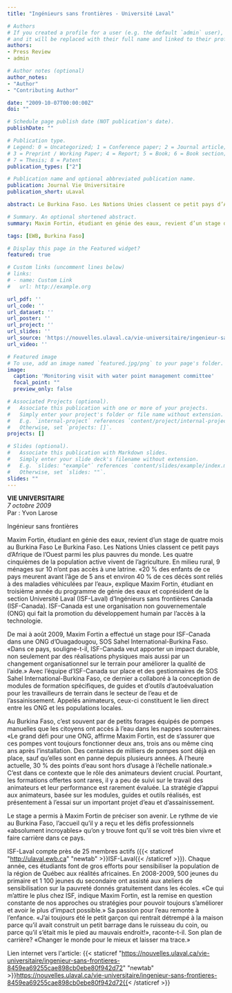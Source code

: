 ```yaml
---
title: "Ingénieurs sans frontières - Université Laval"

# Authors
# If you created a profile for a user (e.g. the default `admin` user), write the username (folder name) here
# and it will be replaced with their full name and linked to their profile.
authors:
- Press Review
- admin

# Author notes (optional)
author_notes:
- "Author"
- "Contributing Author"

date: "2009-10-07T00:00:00Z"
doi: ""

# Schedule page publish date (NOT publication's date).
publishDate: ""

# Publication type.
# Legend: 0 = Uncategorized; 1 = Conference paper; 2 = Journal article;
# 3 = Preprint / Working Paper; 4 = Report; 5 = Book; 6 = Book section;
# 7 = Thesis; 8 = Patent
publication_types: ["2"]

# Publication name and optional abbreviated publication name.
publication: Journal Vie Universitaire
publication_short: uLaval

abstract: Le Burkina Faso. Les Nations Unies classent ce petit pays d’Afrique de l’Ouest parmi les plus pauvres du monde. Les quatre cinquièmes de la population active vivent de l’agriculture. En milieu rural, 9 ménages sur 10 n’ont pas accès à une latrine. «20 % des enfants de ce pays meurent avant l’âge de 5 ans et environ 40 % de ces décès sont reliés à des maladies véhiculées par l’eau», explique Maxim Fortin, étudiant en troisième année du programme de génie des eaux et coprésident de la section Université Laval (ISF-Laval) d’Ingénieurs sans frontières Canada (ISF-Canada). ISF-Canada est une organisation non gouvernementale (ONG) qui fait la promotion du développement humain par l’accès à la technologie.

# Summary. An optional shortened abstract.
summary: Maxim Fortin, étudiant en génie des eaux, revient d’un stage de quatre mois au Burkina Faso

tags: [EWB, Burkina Faso]

# Display this page in the Featured widget?
featured: true

# Custom links (uncomment lines below)
# links:
# - name: Custom Link
#   url: http://example.org

url_pdf: ''
url_code: ''
url_dataset: ''
url_poster: ''
url_project: ''
url_slides: ''
url_source: 'https://nouvelles.ulaval.ca/vie-universitaire/ingenieur-sans-frontieres-8459ea69255cae898cb0ebe80f942d72'
url_video: ''

# Featured image
# To use, add an image named `featured.jpg/png` to your page's folder.
image:
  caption: 'Monitoring visit with water point management committee'
  focal_point: ""
  preview_only: false

# Associated Projects (optional).
#   Associate this publication with one or more of your projects.
#   Simply enter your project's folder or file name without extension.
#   E.g. `internal-project` references `content/project/internal-project/index.md`.
#   Otherwise, set `projects: []`.
projects: []

# Slides (optional).
#   Associate this publication with Markdown slides.
#   Simply enter your slide deck's filename without extension.
#   E.g. `slides: "example"` references `content/slides/example/index.md`.
#   Otherwise, set `slides: ""`.
slides: ""
---
```


**VIE UNIVERSITAIRE**  
*7 octobre 2009*  
Par : Yvon Larose   

Ingénieur sans frontières  

Maxim Fortin, étudiant en génie des eaux, revient d’un stage de quatre mois au Burkina Faso
Le Burkina Faso. Les Nations Unies classent ce petit pays d’Afrique de l’Ouest parmi les plus pauvres du monde. Les quatre cinquièmes de la population active vivent de l’agriculture. En milieu rural, 9 ménages sur 10 n’ont pas accès à une latrine. «20 % des enfants de ce pays meurent avant l’âge de 5 ans et environ 40 % de ces décès sont reliés à des maladies véhiculées par l’eau», explique Maxim Fortin, étudiant en troisième année du programme de génie des eaux et coprésident de la section Université Laval (ISF-Laval) d’Ingénieurs sans frontières Canada (ISF-Canada). ISF-Canada est une organisation non gouvernementale (ONG) qui fait la promotion du développement humain par l’accès à la technologie.  

De mai à août 2009, Maxim Fortin a effectué un stage pour ISF-Canada dans une ONG d’Ouagadougou, SOS Sahel International-Burkina Faso. «Dans ce pays, souligne-t-il, ISF-Canada veut apporter un impact durable, non seulement par des réalisations physiques mais aussi par un changement organisationnel sur le terrain pour améliorer la qualité de l’aide.» Avec l’équipe d’ISF-Canada sur place et des gestionnaires de SOS Sahel International-Burkina Faso, ce dernier a collaboré à la conception de modules de formation spécifiques, de guides et d’outils d’autoévaluation pour les travailleurs de terrain dans le secteur de l’eau et de l’assainissement. Appelés animateurs, ceux-ci constituent le lien direct entre les ONG et les populations locales.  

Au Burkina Faso, c’est souvent par de petits forages équipés de pompes manuelles que les citoyens ont accès à l’eau dans les nappes souterraines. «Le grand défi pour une ONG, affirme Maxim Fortin, est de s’assurer que ces pompes vont toujours fonctionner deux ans, trois ans ou même cinq ans après l’installation. Des centaines de milliers de pompes sont déjà en place, sauf qu’elles sont en panne depuis plusieurs années. À l’heure actuelle, 30 % des points d’eau sont hors d’usage à l’échelle nationale.» C’est dans ce contexte que le rôle des animateurs devient crucial. Pourtant, les formations offertes sont rares, il y a peu de suivi sur le travail des animateurs et leur performance est rarement évaluée. La stratégie d’appui aux animateurs, basée sur les modules, guides et outils réalisés, est présentement à l’essai sur un important projet d’eau et d’assainissement.  

Le stage a permis à Maxim Fortin de préciser son avenir. Le rythme de vie au Burkina Faso, l’accueil qu’il y a reçu et les défis professionnels «absolument incroyables» qu’on y trouve font qu’il se voit très bien vivre et faire carrière dans ce pays.  

ISF-Laval compte près de 25 membres actifs ({{< staticref "http://ulaval.ewb.ca" "newtab" >}}ISF-Laval{{< /staticref >}}). Chaque année, ces étudiants font de gros efforts pour sensibiliser la population de la région de Québec aux réalités africaines. En 2008-2009, 500 jeunes du primaire et 1 100 jeunes du secondaire ont assisté aux ateliers de sensibilisation sur la pauvreté donnés gratuitement dans les écoles. «Ce qui m’attire le plus chez ISF, indique Maxim Fortin, est la remise en question constante de nos approches ou stratégies pour pouvoir toujours s’améliorer et avoir le plus d’impact possible.» Sa passion pour l’eau remonte à l’enfance. «J’ai toujours été le petit garçon qui rentrait détrempé à la maison parce qu’il avait construit un petit barrage dans le ruisseau du coin, ou parce qu’il s’était mis le pied au mauvais endroit!», raconte-t-il. Son plan de carrière? «Changer le monde pour le mieux et laisser ma trace.»  

Lien internet vers l'article: {{< staticref "https://nouvelles.ulaval.ca/vie-universitaire/ingenieur-sans-frontieres-8459ea69255cae898cb0ebe80f942d72" "newtab" >}}https://nouvelles.ulaval.ca/vie-universitaire/ingenieur-sans-frontieres-8459ea69255cae898cb0ebe80f942d72{{< /staticref >}}
